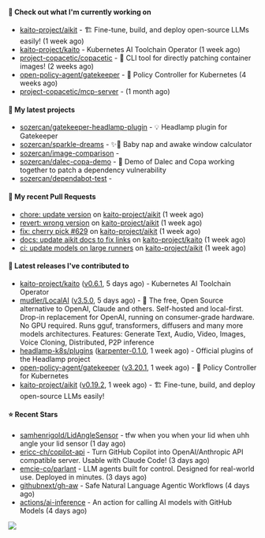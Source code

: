 #### 👷 Check out what I'm currently working on

- [kaito-project/aikit](https://github.com/kaito-project/aikit) - 🏗️ Fine-tune, build, and deploy open-source LLMs easily! (1 week ago)
- [kaito-project/kaito](https://github.com/kaito-project/kaito) - Kubernetes AI Toolchain Operator (1 week ago)
- [project-copacetic/copacetic](https://github.com/project-copacetic/copacetic) - 🧵 CLI tool for directly patching container images! (2 weeks ago)
- [open-policy-agent/gatekeeper](https://github.com/open-policy-agent/gatekeeper) - 🐊 Policy Controller for Kubernetes (4 weeks ago)
- [project-copacetic/mcp-server](https://github.com/project-copacetic/mcp-server) -  (1 month ago)

#### 🌱 My latest projects

- [sozercan/gatekeeper-headlamp-plugin](https://github.com/sozercan/gatekeeper-headlamp-plugin) - 💡 Headlamp plugin for Gatekeeper
- [sozercan/sparkle-dreams](https://github.com/sozercan/sparkle-dreams) - ✨🌙 Baby nap and awake window calculator
- [sozercan/image-comparison](https://github.com/sozercan/image-comparison) - 
- [sozercan/dalec-copa-demo](https://github.com/sozercan/dalec-copa-demo) - 🤝 Demo of Dalec and Copa working together to patch a dependency vulnerability
- [sozercan/dependabot-test](https://github.com/sozercan/dependabot-test) - 

#### 🔨 My recent Pull Requests

- [chore: update version](https://github.com/kaito-project/aikit/pull/634) on [kaito-project/aikit](https://github.com/kaito-project/aikit) (1 week ago)
- [revert: wrong version](https://github.com/kaito-project/aikit/pull/633) on [kaito-project/aikit](https://github.com/kaito-project/aikit) (1 week ago)
- [fix: cherry pick #629](https://github.com/kaito-project/aikit/pull/631) on [kaito-project/aikit](https://github.com/kaito-project/aikit) (1 week ago)
- [docs: update aikit docs to fix links](https://github.com/kaito-project/kaito/pull/1445) on [kaito-project/kaito](https://github.com/kaito-project/kaito) (1 week ago)
- [ci: update models on large runners](https://github.com/kaito-project/aikit/pull/626) on [kaito-project/aikit](https://github.com/kaito-project/aikit) (1 week ago)

#### 🚀 Latest releases I've contributed to

- [kaito-project/kaito](https://github.com/kaito-project/kaito) ([v0.6.1](https://github.com/kaito-project/kaito/releases/tag/v0.6.1), 5 days ago) - Kubernetes AI Toolchain Operator
- [mudler/LocalAI](https://github.com/mudler/LocalAI) ([v3.5.0](https://github.com/mudler/LocalAI/releases/tag/v3.5.0), 5 days ago) - :robot: The free, Open Source alternative to OpenAI, Claude and others. Self-hosted and local-first. Drop-in replacement for OpenAI,  running on consumer-grade hardware. No GPU required. Runs gguf, transformers, diffusers and many more models architectures. Features: Generate Text, Audio, Video, Images, Voice Cloning, Distributed, P2P inference
- [headlamp-k8s/plugins](https://github.com/headlamp-k8s/plugins) ([karpenter-0.1.0](https://github.com/headlamp-k8s/plugins/releases/tag/karpenter-0.1.0), 1 week ago) - Official plugins of the Headlamp project
- [open-policy-agent/gatekeeper](https://github.com/open-policy-agent/gatekeeper) ([v3.20.1](https://github.com/open-policy-agent/gatekeeper/releases/tag/v3.20.1), 1 week ago) - 🐊 Policy Controller for Kubernetes
- [kaito-project/aikit](https://github.com/kaito-project/aikit) ([v0.19.2](https://github.com/kaito-project/aikit/releases/tag/v0.19.2), 1 week ago) - 🏗️ Fine-tune, build, and deploy open-source LLMs easily!

#### ⭐ Recent Stars

- [samhenrigold/LidAngleSensor](https://github.com/samhenrigold/LidAngleSensor) - tfw when you when your lid when uhh angle your lid sensor (1 day ago)
- [ericc-ch/copilot-api](https://github.com/ericc-ch/copilot-api) - Turn GitHub Copilot into OpenAI/Anthropic API compatible server. Usable with Claude Code! (3 days ago)
- [emcie-co/parlant](https://github.com/emcie-co/parlant) - LLM agents built for control. Designed for real-world use. Deployed in minutes. (3 days ago)
- [githubnext/gh-aw](https://github.com/githubnext/gh-aw) - Safe Natural Language Agentic Workflows (4 days ago)
- [actions/ai-inference](https://github.com/actions/ai-inference) - An action for calling AI models with GitHub Models (4 days ago)

![](https://github-readme-stats.vercel.app/api?username=sozercan&theme=vision-friendly-dark&hide_border=false&include_all_commits=true&count_private=true)
